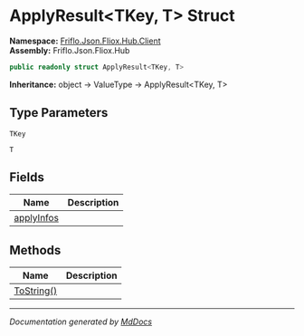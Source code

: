 ﻿<!--  
  <auto-generated>   
    The contents of this file were generated by a tool.  
    Changes to this file may be list if the file is regenerated  
  </auto-generated>   
-->

# ApplyResult\<TKey, T\> Struct

**Namespace:** [Friflo.Json.Fliox.Hub.Client](../index.md)  
**Assembly:** Friflo.Json.Fliox.Hub

```csharp
public readonly struct ApplyResult<TKey, T>
```

**Inheritance:** object → ValueType → ApplyResult\<TKey, T\>

## Type Parameters

`TKey`

`T`

## Fields

| Name                               | Description |
| ---------------------------------- | ----------- |
| [applyInfos](fields/applyInfos.md) |             |

## Methods

| Name                              | Description |
| --------------------------------- | ----------- |
| [ToString()](methods/ToString.md) |             |

___

*Documentation generated by [MdDocs](https://github.com/ap0llo/mddocs)*
